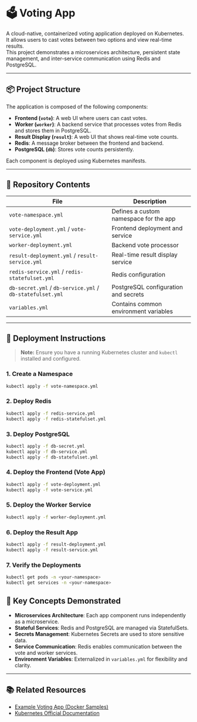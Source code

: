 # 🗳️ Voting App

A cloud-native, containerized voting application deployed on Kubernetes.  
It allows users to cast votes between two options and view real-time results.  
This project demonstrates a microservices architecture, persistent state management, and inter-service communication using Redis and PostgreSQL.

---

## 📦 Project Structure

The application is composed of the following components:

- **Frontend (`vote`)**: A web UI where users can cast votes.
- **Worker (`worker`)**: A backend service that processes votes from Redis and stores them in PostgreSQL.
- **Result Display (`result`)**: A web UI that shows real-time vote counts.
- **Redis**: A message broker between the frontend and backend.
- **PostgreSQL (`db`)**: Stores vote counts persistently.

Each component is deployed using Kubernetes manifests.

---

## 📁 Repository Contents

| File | Description |
|------|-------------|
| `vote-namespace.yml` | Defines a custom namespace for the app |
| `vote-deployment.yml` / `vote-service.yml` | Frontend deployment and service |
| `worker-deployment.yml` | Backend vote processor |
| `result-deployment.yml` / `result-service.yml` | Real-time result display service |
| `redis-service.yml` / `redis-statefulset.yml` | Redis configuration |
| `db-secret.yml` / `db-service.yml` / `db-statefulset.yml` | PostgreSQL configuration and secrets |
| `variables.yml` | Contains common environment variables |

---

## 🚀 Deployment Instructions

> **Note:** Ensure you have a running Kubernetes cluster and `kubectl` installed and configured.

### 1. Create a Namespace
```bash
kubectl apply -f vote-namespace.yml
```

### 2. Deploy Redis
```bash
kubectl apply -f redis-service.yml
kubectl apply -f redis-statefulset.yml
```

### 3. Deploy PostgreSQL
```bash
kubectl apply -f db-secret.yml
kubectl apply -f db-service.yml
kubectl apply -f db-statefulset.yml
```

### 4. Deploy the Frontend (Vote App)
```bash
kubectl apply -f vote-deployment.yml
kubectl apply -f vote-service.yml
```

### 5. Deploy the Worker Service
```bash
kubectl apply -f worker-deployment.yml
```

### 6. Deploy the Result App
```bash
kubectl apply -f result-deployment.yml
kubectl apply -f result-service.yml
```

### 7. Verify the Deployments
```bash
kubectl get pods -n <your-namespace>
kubectl get services -n <your-namespace>
```

## 🧠 Key Concepts Demonstrated

- **Microservices Architecture**: Each app component runs independently as a microservice.
- **Stateful Services**: Redis and PostgreSQL are managed via StatefulSets.
- **Secrets Management**: Kubernetes Secrets are used to store sensitive data.
- **Service Communication**: Redis enables communication between the vote and worker services.
- **Environment Variables**: Externalized in `variables.yml` for flexibility and clarity.

---

## 📚 Related Resources

- [Example Voting App (Docker Samples)](https://github.com/dockersamples/example-voting-app)
- [Kubernetes Official Documentation](https://kubernetes.io/docs/)
